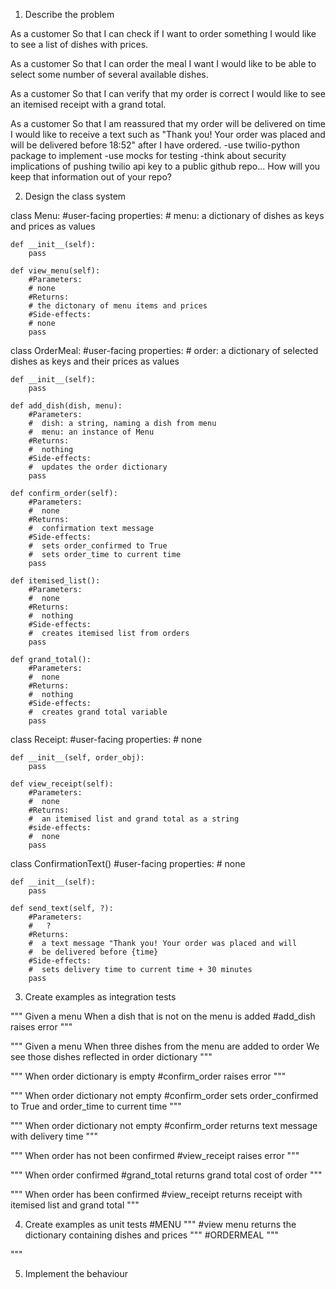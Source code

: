 1. Describe the problem

As a customer
So that I can check if I want to order something
I would like to see a list of dishes with prices.

As a customer
So that I can order the meal I want
I would like to be able to select some number of several available dishes.

As a customer
So that I can verify that my order is correct
I would like to see an itemised receipt with a grand total.

As a customer
So that I am reassured that my order will be delivered on time
I would like to receive a text such as "Thank you! Your order was placed and will be delivered before 18:52" after I have ordered.
-use twilio-python package to implement
-use mocks for testing
-think about security implications of pushing twilio api key to a public github repo... How will you keep that information out of your repo?

2. Design the class system



class Menu:
    #user-facing properties:
    # menu: a dictionary of dishes as keys and prices as values

    def __init__(self):
        pass

    def view_menu(self):
        #Parameters:
        # none
        #Returns:
        # the dictonary of menu items and prices
        #Side-effects:
        # none
        pass


class OrderMeal:
    #user-facing properties:
    #  order: a dictionary of selected dishes as keys and their prices as values

    def __init__(self):
        pass

    def add_dish(dish, menu):
        #Parameters:
        #  dish: a string, naming a dish from menu
        #  menu: an instance of Menu
        #Returns:
        #  nothing
        #Side-effects:
        #  updates the order dictionary 
        pass

    def confirm_order(self):
        #Parameters:
        #  none
        #Returns:
        #  confirmation text message 
        #Side-effects:
        #  sets order_confirmed to True
        #  sets order_time to current time
        pass

    def itemised_list():
        #Parameters:
        #  none
        #Returns:
        #  nothing
        #Side-effects:
        #  creates itemised list from orders
        pass

    def grand_total():
        #Parameters:
        #  none
        #Returns:
        #  nothing
        #Side-effects:
        #  creates grand total variable 
        pass

class Receipt:
    #user-facing properties:
    #  none

    def __init__(self, order_obj):
        pass

    def view_receipt(self):
        #Parameters:
        #  none
        #Returns:
        #  an itemised list and grand total as a string
        #side-effects:
        #  none
        pass

class ConfirmationText()
    #user-facing properties:
    #  none
    
    def __init__(self):
        pass

    def send_text(self, ?):
        #Parameters:
        #   ?
        #Returns:
        #  a text message "Thank you! Your order was placed and will 
        #  be delivered before {time}
        #Side-effects:
        #  sets delivery time to current time + 30 minutes
        pass

3. Create examples as integration tests

"""
Given a menu
When a dish that is not on the menu is added
#add_dish raises error
"""


"""
Given a menu
When three dishes from the menu are added to order
We see those dishes reflected in order dictionary
"""


"""
When order dictionary is empty
#confirm_order raises error
"""

"""
When order dictionary not empty
#confirm_order sets order_confirmed to True
and order_time to current time
"""

"""
When order dictionary not empty
#confirm_order returns text message with delivery time
"""

"""
When order has not been confirmed 
#view_receipt raises error
"""

"""
When order confirmed
#grand_total returns grand total cost of order
"""

"""
When order has been confirmed
#view_receipt returns receipt with itemised list and grand total
"""


4. Create examples as unit tests
#MENU
"""
#view menu returns the dictionary containing dishes and prices
"""
#ORDERMEAL
"""

"""


5. Implement the behaviour